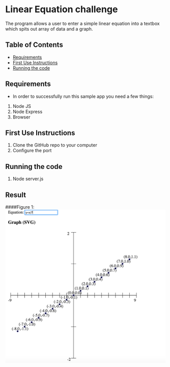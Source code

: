 Linear Equation challenge
=====================================

<p>The program allows a user to enter a simple linear equation into
a textbox which spits out array of  data and a graph.</p>

## Table of Contents

* [Requirements](#requirements)
* [First Use Instructions](#first-use-instructions)
* [Running the code](#running-the-code)

## Requirements

* In order to successfully run this sample app you need a few things:

1. Node JS
2. Node Express
3. Browser

## First Use Instructions

1. Clone the GitHub repo to your computer
2. Configure the port

## Running the code

1. Node server.js

## Result
####Figure 1:
![Alt text](images/equation.png "equation")



